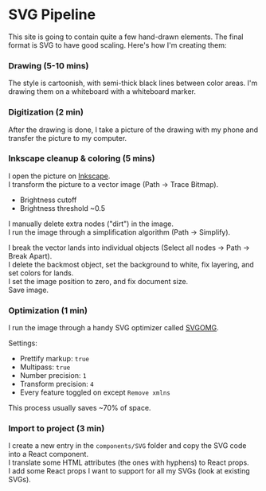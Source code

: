 # SVG Pipeline

This site is going to contain quite a few hand-drawn elements. The final format
is SVG to have good scaling. Here's how I'm creating them:

### Drawing (5-10 mins)

The style is cartoonish, with semi-thick black lines between color areas. I'm
drawing them on a whiteboard with a whiteboard marker.

### Digitization (2 min)

After the drawing is done, I take a picture of the drawing with my phone and
transfer the picture to my computer.

### Inkscape cleanup & coloring (5 mins)

I open the picture on [Inkscape](https://inkscape.org/).  
I transform the picture to a vector image (Path -> Trace Bitmap).

- Brightness cutoff
- Brightness threshold ~0.5

I manually delete extra nodes ("dirt") in the image.  
I run the image through a simplification algorithm (Path -> Simplify).

I break the vector lands into individual objects (Select all nodes -> Path ->
Break Apart).  
I delete the backmost object, set the background to white, fix layering, and set
colors for lands.  
I set the image position to zero, and fix document size.  
Save image.

### Optimization (1 min)

I run the image through a handy SVG optimizer called
[SVGOMG](https://jakearchibald.github.io/svgomg/).

Settings:

- Prettify markup: `true`
- Multipass: `true`
- Number precision: `1`
- Transform precision: `4`
- Every feature toggled on except `Remove xmlns`

This process usually saves ~70% of space.

### Import to project (3 min)

I create a new entry in the `components/SVG` folder and copy the SVG code into a
React component.  
I translate some HTML attributes (the ones with hyphens) to React props.  
I add some React props I want to support for all my SVGs (look at existing
SVGs).
